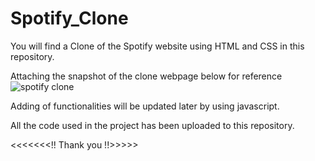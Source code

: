 # Spotify_Clone

You will find a Clone of the Spotify website using HTML and CSS in this repository. 

Attaching the snapshot of the clone webpage below for reference 
![spotify clone](https://github.com/user-attachments/assets/efffdcf3-9b27-4eb6-bf1f-2ebcc71edd1c)

Adding of functionalities will be updated later by using javascript.

All the code used in the project has been uploaded to this repository.

 <<<<<<<!! Thank you !!>>>>>
